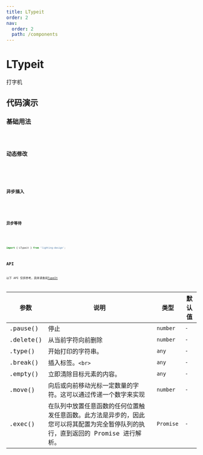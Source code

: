 ```yaml
---
title: LTypeit
order: 2
nav:
  order: 2
  path: /components
---
```


# LTypeit

打字机

## 代码演示

### 基础用法

## <code src="./demos/base.tsx"/>

### 动态修改

## <code src="./demos/base1.tsx"/>

### 异步插入

## <code src="./demos/base2.tsx"/>

### 异步等待

## <code src="./demos/base3.tsx"/>

```ts
import { LTypeit } from 'lighting-design';
```

## API

以下 API 仅供参考，具体请查阅[TypeIt](https://www.typeitjs.com/)

| 参数 | 说明 | 类型 | 默认值 |
| --- | --- | --- | --- |
| .pause() | 停止 | `number` | `-` |
| .delete() | 从当前字符向前删除 | `number` | `-` |
| .type() | 开始打印的字符串。 | `any` | `-` |
| .break() | 插入标签。`<br>` | `any` | `-` |
| .empty() | 立即清除目标元素的内容。 | `any` | `-` |
| .move() | 向后或向前移动光标一定数量的字符。这可以通过传递一个数字来实现 | `number` | `-` |
| .exec() | 在队列中放置任意函数的任何位置触发任意函数。此方法是异步的，因此您可以将其配置为完全暂停队列的执行，直到返回的 Promise 进行解析。 | `Promise ` | `-` |
